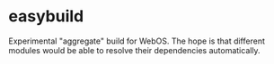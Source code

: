 # easybuild

Experimental "aggregate" build for WebOS. The hope is that different modules would be able to resolve their dependencies automatically.
